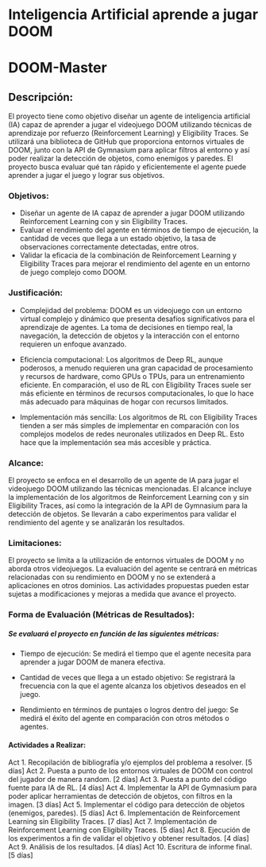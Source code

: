 # Inteligencia Artificial aprende a jugar DOOM

# DOOM-Master

## Descripción: 

El proyecto tiene como objetivo diseñar un agente de inteligencia artificial (IA) capaz de aprender a jugar el videojuego DOOM utilizando técnicas de aprendizaje por refuerzo (Reinforcement Learning) y Eligibility Traces. Se utilizará una biblioteca de GitHub que proporciona entornos virtuales de DOOM, junto con la API de Gymnasium para aplicar filtros al entorno y así poder realizar la detección de objetos, como enemigos y paredes. El proyecto busca evaluar qué tan rápido y eficientemente el agente puede aprender a jugar el juego y lograr sus objetivos.

### Objetivos:

- Diseñar un agente de IA capaz de aprender a jugar DOOM utilizando Reinforcement Learning con y sin Eligibility Traces.
- Evaluar el rendimiento del agente en términos de tiempo de ejecución, la cantidad de veces que llega a un estado objetivo, la tasa de observaciones correctamente detectadas, entre otros.
- Validar la eficacia de la combinación de Reinforcement Learning y Eligibility Traces para mejorar el rendimiento del agente en un entorno de juego complejo como DOOM.

### Justificación: 
- Complejidad del problema: DOOM es un videojuego con un entorno virtual complejo y dinámico que presenta desafíos significativos para el aprendizaje de agentes. La toma de decisiones en tiempo real, la navegación, la detección de objetos y la interacción con el entorno requieren un enfoque avanzado.

- Eficiencia computacional: Los algoritmos de Deep RL, aunque poderosos, a menudo requieren una gran capacidad de procesamiento y recursos de hardware, como GPUs o TPUs, para un entrenamiento eficiente. En comparación, el uso de RL con Eligibility Traces suele ser más eficiente en términos de recursos computacionales, lo que lo hace más adecuado para máquinas de hogar con recursos limitados.

- Implementación más sencilla: Los algoritmos de RL con Eligibility Traces tienden a ser más simples de implementar en comparación con los complejos modelos de redes neuronales utilizados en Deep RL. Esto hace que la implementación sea más accesible y práctica.

### Alcance:
El proyecto se enfoca en el desarrollo de un agente de IA para jugar el videojuego DOOM utilizando las técnicas mencionadas. El alcance incluye la implementación de los algoritmos de Reinforcement Learning con y sin Eligibility Traces, así como la integración de la API de Gymnasium para la detección de objetos. Se llevarán a cabo experimentos para validar el rendimiento del agente y se analizarán los resultados.

### Limitaciones:

El proyecto se limita a la utilización de entornos virtuales de DOOM y no aborda otros videojuegos.
La evaluación del agente se centrará en métricas relacionadas con su rendimiento en DOOM y no se extenderá a aplicaciones en otros dominios.
Las actividades propuestas pueden estar sujetas a modificaciones y mejoras a medida que avance el proyecto.

### Forma de Evaluación (Métricas de Resultados):
##### Se evaluará el proyecto en función de las siguientes métricas:

- Tiempo de ejecución: Se medirá el tiempo que el agente necesita para aprender a jugar DOOM de manera efectiva.
- Cantidad de veces que llega a un estado objetivo: Se registrará la frecuencia con la que el agente alcanza los objetivos deseados en el juego.

- Rendimiento en términos de puntajes o logros dentro del juego: Se medirá el éxito del agente en comparación con otros métodos o agentes.

#### Actividades a Realizar:

Act 1. Recopilación de bibliografía y/o ejemplos del problema a resolver. [5 días]
Act 2. Puesta a punto de los entornos virtuales de DOOM con control del jugador de manera random. [2 días]
Act 3. Puesta a punto del código fuente para IA de RL. [4 días]
Act 4. Implementar la API de Gymnasium para poder aplicar herramientas de detección de objetos, con filtros en la imagen. [3 días]
Act 5. Implementar el código para detección de objetos (enemigos, paredes). [5 días]
Act 6. Implementación de Reinforcement Learning sin Eligibility Traces. [7 días]
Act 7. Implementación de Reinforcement Learning con Eligibility Traces. [5 días]
Act 8. Ejecución de los experimentos a fin de validar el objetivo y obtener resultados. [4 días]
Act 9. Análisis de los resultados. [4 días]
Act 10. Escritura de informe final. [5 días]
